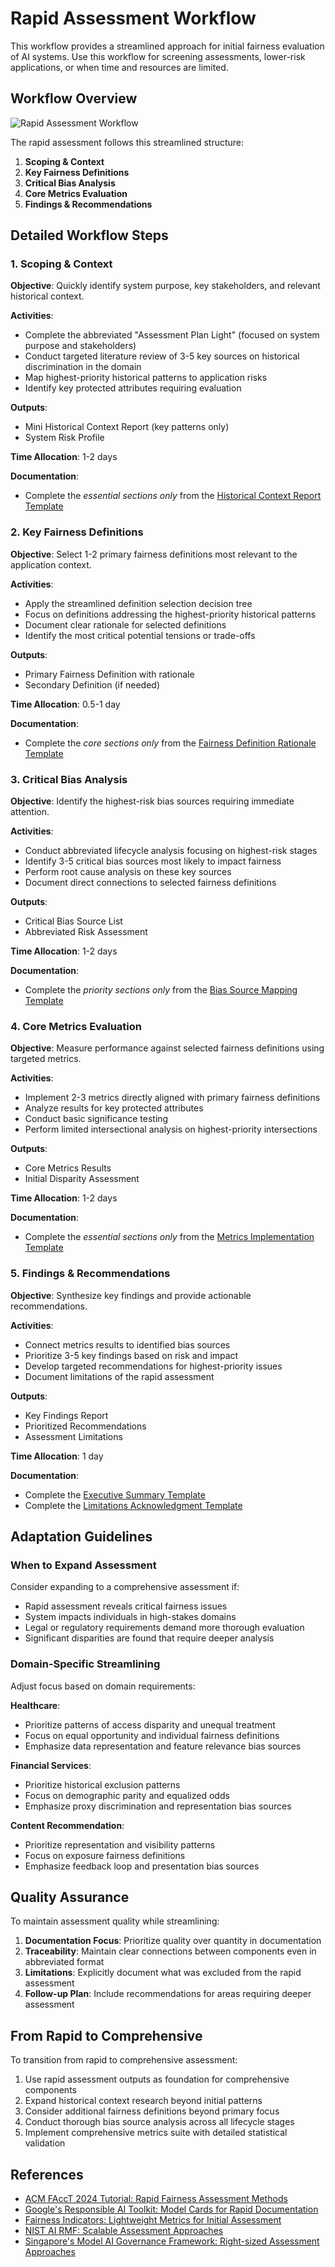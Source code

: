 # Rapid Assessment Workflow

This workflow provides a streamlined approach for initial fairness evaluation of AI systems. Use this workflow for screening assessments, lower-risk applications, or when time and resources are limited.

## Workflow Overview

![Rapid Assessment Workflow](/resources/diagrams/rapid-workflow.png)

The rapid assessment follows this streamlined structure:

1. **Scoping & Context**
2. **Key Fairness Definitions**
3. **Critical Bias Analysis**
4. **Core Metrics Evaluation**
5. **Findings & Recommendations**

## Detailed Workflow Steps

### 1. Scoping & Context

**Objective**: Quickly identify system purpose, key stakeholders, and relevant historical context.

**Activities**:
- Complete the abbreviated "Assessment Plan Light" (focused on system purpose and stakeholders)
- Conduct targeted literature review of 3-5 key sources on historical discrimination in the domain
- Map highest-priority historical patterns to application risks
- Identify key protected attributes requiring evaluation

**Outputs**:
- Mini Historical Context Report (key patterns only)
- System Risk Profile

**Time Allocation**: 1-2 days

**Documentation**:
- Complete the *essential sections only* from the [Historical Context Report Template](../../templates/assessment/historical-context.md)

### 2. Key Fairness Definitions

**Objective**: Select 1-2 primary fairness definitions most relevant to the application context.

**Activities**:
- Apply the streamlined definition selection decision tree
- Focus on definitions addressing the highest-priority historical patterns
- Document clear rationale for selected definitions
- Identify the most critical potential tensions or trade-offs

**Outputs**:
- Primary Fairness Definition with rationale
- Secondary Definition (if needed)

**Time Allocation**: 0.5-1 day

**Documentation**:
- Complete the *core sections only* from the [Fairness Definition Rationale Template](../../templates/assessment/fairness-definition.md)

### 3. Critical Bias Analysis

**Objective**: Identify the highest-risk bias sources requiring immediate attention.

**Activities**:
- Conduct abbreviated lifecycle analysis focusing on highest-risk stages
- Identify 3-5 critical bias sources most likely to impact fairness
- Perform root cause analysis on these key sources
- Document direct connections to selected fairness definitions

**Outputs**:
- Critical Bias Source List
- Abbreviated Risk Assessment

**Time Allocation**: 1-2 days

**Documentation**:
- Complete the *priority sections only* from the [Bias Source Mapping Template](../../templates/assessment/bias-source-mapping.md)

### 4. Core Metrics Evaluation

**Objective**: Measure performance against selected fairness definitions using targeted metrics.

**Activities**:
- Implement 2-3 metrics directly aligned with primary fairness definitions
- Analyze results for key protected attributes
- Conduct basic significance testing
- Perform limited intersectional analysis on highest-priority intersections

**Outputs**:
- Core Metrics Results
- Initial Disparity Assessment

**Time Allocation**: 1-2 days

**Documentation**:
- Complete the *essential sections only* from the [Metrics Implementation Template](../../templates/assessment/metrics-implementation.md)

### 5. Findings & Recommendations

**Objective**: Synthesize key findings and provide actionable recommendations.

**Activities**:
- Connect metrics results to identified bias sources
- Prioritize 3-5 key findings based on risk and impact
- Develop targeted recommendations for highest-priority issues
- Document limitations of the rapid assessment

**Outputs**:
- Key Findings Report
- Prioritized Recommendations
- Assessment Limitations

**Time Allocation**: 1 day

**Documentation**:
- Complete the [Executive Summary Template](../../templates/assessment/executive-summary.md)
- Complete the [Limitations Acknowledgment Template](../../templates/assessment/limitations.md)

## Adaptation Guidelines

### When to Expand Assessment

Consider expanding to a comprehensive assessment if:

- Rapid assessment reveals critical fairness issues
- System impacts individuals in high-stakes domains
- Legal or regulatory requirements demand more thorough evaluation
- Significant disparities are found that require deeper analysis

### Domain-Specific Streamlining

Adjust focus based on domain requirements:

**Healthcare**:
- Prioritize patterns of access disparity and unequal treatment
- Focus on equal opportunity and individual fairness definitions
- Emphasize data representation and feature relevance bias sources

**Financial Services**:
- Prioritize historical exclusion patterns
- Focus on demographic parity and equalized odds
- Emphasize proxy discrimination and representation bias sources

**Content Recommendation**:
- Prioritize representation and visibility patterns
- Focus on exposure fairness definitions
- Emphasize feedback loop and presentation bias sources

## Quality Assurance

To maintain assessment quality while streamlining:

1. **Documentation Focus**: Prioritize quality over quantity in documentation
2. **Traceability**: Maintain clear connections between components even in abbreviated format
3. **Limitations**: Explicitly document what was excluded from the rapid assessment
4. **Follow-up Plan**: Include recommendations for areas requiring deeper assessment

## From Rapid to Comprehensive

To transition from rapid to comprehensive assessment:

1. Use rapid assessment outputs as foundation for comprehensive components
2. Expand historical context research beyond initial patterns
3. Consider additional fairness definitions beyond primary focus
4. Conduct thorough bias source analysis across all lifecycle stages
5. Implement comprehensive metrics suite with detailed statistical validation

## References

- [ACM FAccT 2024 Tutorial: Rapid Fairness Assessment Methods](https://facctconference.org/2024/acceptedtutorials)
- [Google's Responsible AI Toolkit: Model Cards for Rapid Documentation](https://www.tensorflow.org/responsible_ai/model_card_toolkit/guide)
- [Fairness Indicators: Lightweight Metrics for Initial Assessment](https://www.tensorflow.org/tfx/guide/fairness_indicators)
- [NIST AI RMF: Scalable Assessment Approaches](https://www.nist.gov/itl/ai-risk-management-framework)
- [Singapore's Model AI Governance Framework: Right-sized Assessment Approaches](https://www.imda.gov.sg/resources/press-releases-factsheets-and-speeches/press-releases/2024/public-consult-model-ai-governance-framework-genai)